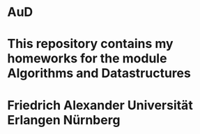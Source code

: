 # AuD
# This repository contains my homeworks for the module Algorithms and Datastructures
# Friedrich Alexander Universität Erlangen Nürnberg
